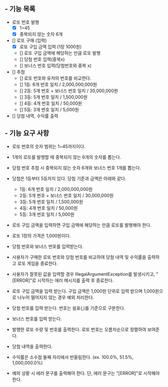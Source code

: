 ## - 기능 목록

- 로또 번호 발행
  - [x] 1~45
  - [x] 중복되지 않는 숫자 6개
- [] 로또 구매 (입력)
  - [x] 로또 구입 금액 입력 (1장 1000원)
  - [] 로또 구입 금액에 해당하는 만큼 로또 발행
  - [] 당첨 번호 입력(중복x)
  - [] 보너스 번호 입력(당첨번호와 중복 x)
- [] 추첨
  - [] 로또 번호와 유저의 번호를 비교한다.
  - [] 1등: 6개 번호 일치 / 2,000,000,000원
  - [] 2등: 5개 번호 + 보너스 번호 일치 / 30,000,000원
  - [] 3등: 5개 번호 일치 / 1,500,000원
  - [] 4등: 4개 번호 일치 / 50,000원
  - [] 5등: 3개 번호 일치 / 5,000원
- [] 당첨 내역, 수익률 출력

## - 기능 요구 사항
- 로또 번호의 숫자 범위는 1~45까지이다.
- 1개의 로또를 발행할 때 중복되지 않는 6개의 숫자를 뽑는다.
- 당첨 번호 추첨 시 중복되지 않는 숫자 6개와 보너스 번호 1개를 뽑는다.
- 당첨은 1등부터 5등까지 있다. 당첨 기준과 금액은 아래와 같다.
    - 1등: 6개 번호 일치 / 2,000,000,000원
    - 2등: 5개 번호 + 보너스 번호 일치 / 30,000,000원
    - 3등: 5개 번호 일치 / 1,500,000원
    - 4등: 4개 번호 일치 / 50,000원
    - 5등: 3개 번호 일치 / 5,000원

- 로또 구입 금액을 입력하면 구입 금액에 해당하는 만큼 로또를 발행해야 한다.
- 로또 1장의 가격은 1,000원이다.
- 당첨 번호와 보너스 번호를 입력받는다.
- 사용자가 구매한 로또 번호와 당첨 번호를 비교하여 당첨 내역 및 수익률을 출력하고 로또 게임을 종료한다.
- 사용자가 잘못된 값을 입력할 경우 IllegalArgumentException를 발생시키고,
  "[ERROR]"로 시작하는 에러 메시지를 출력 후 종료한다.

- 로또 구입 금액을 입력 받는다. 
  구입 금액은 1,000원 단위로 입력 받으며 1,000원으로 나누어 떨어지지 않는 경우 예외 처리한다.
- 당첨 번호를 입력 받는다. 번호는 쉼표(,)를 기준으로 구분한다.
- 보너스 번호를 입력 받는다.

- 발행한 로또 수량 및 번호를 출력한다. 로또 번호는 오름차순으로 정렬하여 보여준다.
- 당첨 내역을 출력한다.
- 수익률은 소수점 둘째 자리에서 반올림한다. (ex. 100.0%, 51.5%, 1,000,000.0%)
- 예외 상황 시 에러 문구를 출력해야 한다. 단, 에러 문구는 "[ERROR]"로 시작해야 한다.

